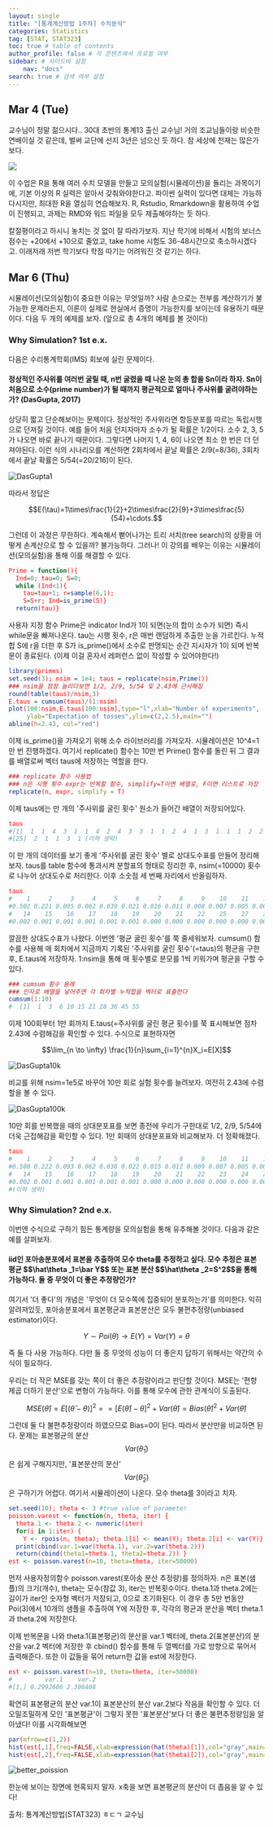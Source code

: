 ```yaml
---
layout: single
title: "[통계계산방법 1주차] 수치분석"
categories: Statistics
tag: [STAT, STAT323]
toc: true # table of contents
author_profile: false # 각 콘텐츠에서 프로필 여부
sidebar: # 사이드바 설정
    nav: "docs"
search: true # 검색 여부 설정
---
```

<head>
    <!-- Latex -->
    <script src="https://cdn.mathjax.org/mathjax/latest/MathJax.js?config=TeX-AMS-MML_HTMLorMML" type="text/javascript"></script>
</head>
<style>
    th, td {
        text-align: center;
    }
    .r {
        color: red;
    }
</style>

## Mar 4 (Tue)

교수님이 정말 젊으시다.. 30대 초반의 통계13 출신 교수님! 거의 조교님들이랑 비슷한 연배이실 것 같은데, 벌써 교단에 선지 3년은 넘으신 듯 하다. 참 세상에 천재는 많은가 보다.

<img src="https://contents.kyobobook.co.kr/sih/fit-in/458x0/pdt/9788973382071.jpg">

이 수업은 R을 통해 여러 수치 모델을 만들고 모의실험(시뮬레이션)을 돌리는 과목이기에, 기본 이상의 R 실력은 알아서 갖춰와야한다고. 파이썬 실력이 있다면 대체는 가능하다시지만, 최대한 R을 열심히 연습해보자. R, Rstudio, Rmarkdown을 활용하여 수업이 진행되고, 과제는 RMD와 워드 파일을 모두 제출해야하는 듯 하다.

칼절평이라고 하시니 놓치는 것 없이 잘 따라가보자. 지난 학기에 비해서 시험의 보너스 점수는 +20에서 +10으로 줄었고, take home 시험도 36-48시간으로 축소하시겠다고. 이래저래 저번 학기보다 학점 따기는 어려워진 것 같기는 하다.

## Mar 6 (Thu)

시뮬레이션(모의실험)이 중요한 이유는 무엇일까? 사람 손으로는 전부를 계산하기가 불가능한 문제라든지, 이론이 실제로 현실에서 증명이 가능한지를 보이는데 유용하기 때문이다. 다음 두 개의 예제를 보자. (앞으로 총 4개의 예제를 볼 것이다)

### Why Simulation? 1st e.x.

다음은 수리통계학회(IMS) 회보에 실린 문제이다.

<div class="notice--success">
<h4>정상적인 주사위를 여러번 굴릴 때, n번 굴렸을 때 나온 눈의 총 합을 Sn이라 하자. Sn이 처음으로 소수(prime number)가 될 때까지 평균적으로 얼마나 주사위를 굴려야하는가? (DasGupta, 2017) </h4>
</div>

상당히 짧고 단순해보이는 문제이다. 정상적인 주사위라면 항등분포를 따르는 독립시행으로 던져질 것이다. 예를 들어 처음 던지자마자 소수가 될 확률은 1/2이다. 소수 2, 3, 5가 나오면 바로 끝나기 때문이다. 그렇다면 나머지 1, 4, 6이 나오면 최소 한 번은 더 던져야된다. 이런 식의 시나리오를 계산하면 2회차에서 끝날 확률은 2/9(=8/36), 3회차에서 끝날 확률은 5/54(=20/216)이 된다.

![DasGupta1]({{site.url}}/images/2025-03-04-sc1/DasGupta1.png)

따라서 정답은

$$E(\tau)=1\times\frac{1}{2}+2\times\frac{2}{9}+3\times\frac{5}{54}+\cdots.$$

그런데 이 과정은 무한하다. 계속해서 뻗어나가는 트리 서치(tree search)의 상황을 어떻게 손계산으로 할 수 있을까? 불가능하다. 그러나! 이 강의를 배우는 이유는 시뮬레이션(모의실험)을 통해 이를 해결할 수 있다.

```r
Prime = function(){
  Ind=0; tau=0; S=0;
  while (Ind<1){
    tau=tau+1; r=sample(6,1);
    S=S+r; Ind=is_prime(S)}
  return(tau)}
```

사용자 지정 함수 Prime은 indicator Ind가 1이 되면(눈의 합이 소수가 되면) 즉시 while문을 빠져나온다. tau는 시행 횟수, r은 매번 랜덤하게 추출한 눈을 가르킨다. 누적합 S에 r을 더한 후 S가 is_prime()에서 소수로 판명되는 순간 지시자가 1이 되며 반복문이 종료된다. (이제 이걸 혼자서 레퍼런스 없이 작성할 수 있어야한다!)

```r
library(primes)
set.seed(3); nsim = 1e4; taus = replicate(nsim,Prime())
### nsim을 점점 늘리다보면 1/2, 2/9, 5/54 및 2.43에 근사해짐
round(table(taus)/nsim,3)
E.taus = cumsum(taus)/(1:nsim)
plot(100:nsim,E.taus[100:nsim],type="l",xlab="Number of experiments",
     ylab="Expectation of tosses",ylim=c(2,2.5),main="")
abline(h=2.43, col="red")
```

이제 is_prime()을 가져오기 위해 소수 라이브러리를 가져오자. 시뮬레이션은 10^4=1만 번 진행하겠다. 여기서 replicate() 함수는 10만 번 Prime() 함수를 돌린 뒤 그 결과를 배열로써 벡터 taus에 저장하는 역할을 한다.

```r
### replicate 함수 사용법
### n은 시행 횟수 expr는 반복할 함수, simplify=T이면 배열로, F이면 리스트로 저장
replicate(n, expr, simplify = T)
```

이제 taus에는 만 개의 '주사위를 굴린 횟수' 원소가 들어간 배열이 저장되어있다.

```r
taus
#[1]  1  1  4  3  1  1  4  2  4  3  3  1  1  2  4  1  3  1  1  1  2  2  1  1
#[25]  2  1  1  3  1 (이하 생략)
```

이 만 개의 데이터를 보기 좋게 '주사위를 굴린 횟수' 별로 상대도수표를 만들어 정리해보자. taus를 table 함수에 통과시켜 분할표의 형태로 정리한 후, nsim(=10000) 횟수로 나누어 상대도수로 처리한다. 이후 소숫점 세 번째 자리에서 반올림하자.

```r
taus
#    1     2     3     4     5     6     7     8     9    10    11    12    13 
#0.502 0.221 0.095 0.062 0.039 0.021 0.016 0.011 0.008 0.007 0.005 0.004 0.003 
#   14    15    16    17    18    19    20    21    22    25    27    29 
#0.002 0.001 0.001 0.001 0.001 0.001 0.000 0.000 0.000 0.000 0.000 0.000 
```

깔끔한 상대도수표가 나왔다. 이번엔 '평균 굴린 횟수'를 쭉 줄세워보자. cumsum() 함수를 사용해 매 회차에서 지금까지 기록된 '주사위를 굴린 횟수'(=taus)의 평균을 구한 후, E.taus에 저장하자. 1:nsim을 통해 매 횟수별로 분모를 1씩 키워가며 평균을 구할 수 있다.

```r
### cumsum 함수 용례
### 인자로 배열을 넣어주면 각 회차별 누적합을 벡터로 표출한다
cumsum(1:10)
#  [1]  1  3  6 10 15 21 28 36 45 55
```

이제 100회부터 1만 회까지 E.taus(=주사위를 굴린 평균 횟수)를 쭉 표시해보면 점차 2.43에 수렴해감을 확인할 수 있다. 수식으로 표현하자면

$$\lim_{n \to \infty} \frac{1}{n}\sum_{i=1}^{n}X_i=E[X]$$

![DasGupta10k]({{site.url}}/images/2025-03-04-sc1/DasGupta10k.png)

비교를 위해 nsim=1e5로 바꾸어 10만 회로 실험 횟수를 늘려보자. 여전히 2.43에 수렴할을 볼 수 있다.

![DasGupta100k]({{site.url}}/images/2025-03-04-sc1/DasGupta100k.png)

10만 회를 반복했을 때의 상대분포표를 보면 종전에 우리가 구한대로 1/2, 2/9, 5/54에 더욱 근접해감을 확인할 수 있다. 1만 회때의 상대분포표와 비교해보자. 더 정확해졌다.

```r
taus
#    1     2     3     4     5     6     7     8     9    10    11    12    13 
#0.500 0.222 0.093 0.062 0.038 0.022 0.015 0.012 0.009 0.007 0.005 0.004 0.003 
#   14    15    16    17    18    19    20    21    22    23    24    25    26 
#0.002 0.001 0.001 0.001 0.001 0.001 0.000 0.000 0.000 0.000 0.000 0.000 0.000 
#(이하 생략)
```

### Why Simulation? 2nd e.x.

이번엔 수식으로 구하기 힘든 통계량을 모의실험을 통해 유추해볼 것이다. 다음과 같은 예를 살펴보자.

<div class="notice--success">
<h4>iid인 포아송분포에서 표본을 추출하여 모수 theta를 추정하고 싶다. 모수 추정은 표본 평균 $$\hat\theta _1=\bar Y$$ 또는 표본 분산 $$\hat\theta _2=S^2$$을 통해 가능하다. 둘 중 무엇이 더 좋은 추정량인가? </h4>
</div>

여기서 '더 좋다'의 개념은 '무엇이 더 모수쪽에 집중되어 분포하는가'를 의미한다. 익히 알려져있듯, 포아송분포에서 표본평균과 표본분산은 모두 불편추정량(unbiased estimator)이다.

$$Y\sim Poi(\theta)\rightarrow E(Y)=Var(Y)=\theta$$

즉 둘 다 사용 가능하다. 다만 둘 중 무엇의 성능이 더 좋은지 답하기 위해서는 약간의 수식이 필요하다.

우리는 더 작은 MSE를 갖는 쪽이 더 좋은 추정량이라고 판단할 것이다. MSE는 '편향 제곱 더하기 분산'으로 변형이 가능하다. 이를 통해 모수에 관한 관계식이 도출된다.

$$MSE(\hat\theta)=E[(\hat\theta-\theta)]^2==[E(\bar\theta)-\theta]^2+Var(\hat\theta)=Bias(\hat\theta)^2+Var(\hat\theta)$$

그런데 둘 다 불편추정량이라 하였으므로 Bias=0이 된다. 따라서 분산만을 비교하면 된다. 문제는 표본평균의 분산 $$Var(\hat\theta _1)$$은 쉽게 구해지지만, '표본분산의 분산' $$Var(\hat\theta _2)$$은 구하기가 어렵다. 여기서 시뮬레이션이 나온다. 모수 theta를 3이라고 치자.

```r
set.seed(10); theta <- 3 #true value of parameter
poisson.varest <- function(n, theta, iter) {
  theta.1 <- theta.2 <- numeric(iter)
  for(i in 1:iter) {
    Y <- rpois(n, theta); theta.1[i] <- mean(Y); theta.2[i] <- var(Y)}
  print(cbind(var.1=var(theta.1), var.2=var(theta.2)))
  return(cbind(theta1=theta.1, theta2=theta.2)) }
est <- poisson.varest(n=10, theta=theta, iter=50000)
```

먼저 사용자정의함수 poisson.varest(포아송 분산 추정량)를 정의하자. n은 표본(샘플)의 크기(개수), theta는 모수(참값 3), iter는 반복횟수이다. theta.1과 theta.2에는 길이가 iter인 숫자형 벡터가 저장되고, 0으로 초기화된다. 이 경우 총 5만 번동안 Poi(3)에서 10개의 샘플을 추출하여 Y에 저장한 후, 각각의 평균과 분산을 벡터 theta.1과 theta.2에 저장한다.

이제 반복문을 나와 theta.1(표본평균)의 분산을 var.1 벡터에, theta.2(표본분산)의 분산을 var.2 벡터에 저장한 후 cbind() 함수를 통해 두 열벡터를 가로 방향으로 묶어서 출력해준다. 또한 이 값들을 묶어 return한 값을 est에 저장한다.

```r
est <- poisson.varest(n=10, theta=theta, iter=50000)
#         var.1    var.2
#[1,] 0.2992606 2.306408
```

확연히 표본평균의 분산 var.1이 표본분산의 분산 var.2보다 작음을 확인할 수 있다. 더 오밀조밀하게 모인 '표본평균'이 그렇지 못한 '표본분산'보다 더 좋은 불편추정량임을 알아냈다! 이를 시각화해보면

```r
par(mfrow=c(1,2))
hist(est[,1],freq=FALSE,xlab=expression(hat(theta)[1]),col="gray",main=" ")
hist(est[,2],freq=FALSE,xlab=expression(hat(theta)[2]),col="gray",main=" ")
```

![better_poission]({{site.url}}/images/2025-03-04-sc1/better_poission.png)

한눈에 보이는 장면에 현혹되지 말자. x축을 보면 표본평균의 분산이 더 좁음을 알 수 있다!


출처: 통계계산방법(STAT323) ㅎㄷㄱ 교수님